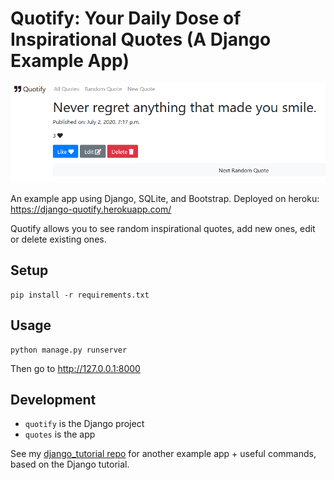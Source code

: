 # Quotify: Your Daily Dose of Inspirational Quotes (A Django Example App)

![screenshot](docs/screenshot.png)

An example app using Django, SQLite, and Bootstrap. Deployed on heroku: https://django-quotify.herokuapp.com/

Quotify allows you to see random inspirational quotes, add new ones, edit or delete existing ones.

## Setup

```
pip install -r requirements.txt
```

## Usage

```
python manage.py runserver
```

Then go to http://127.0.0.1:8000

## Development

* `quotify` is the Django project
* `quotes` is the app

See my [django_tutorial repo](https://github.com/stefanbschneider/django_tutorial) for another example app + useful commands,
based on the Django tutorial.
